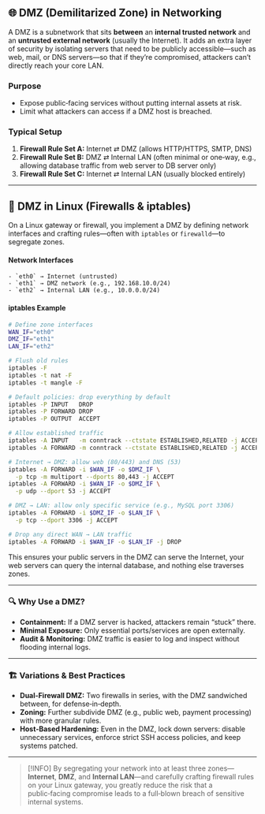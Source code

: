 ## 🌐 DMZ (Demilitarized Zone) in Networking

A DMZ is a subnetwork that sits **between** an **internal trusted network** and an **untrusted external network** (usually the Internet). It adds an extra layer of security by isolating servers that need to be publicly accessible—such as web, mail, or DNS servers—so that if they’re compromised, attackers can’t directly reach your core LAN.
### Purpose
- Expose public‑facing services without putting internal assets at risk.
- Limit what attackers can access if a DMZ host is breached.
### Typical Setup
1. **Firewall Rule Set A:** Internet ⇄ DMZ (allows HTTP/HTTPS, SMTP, DNS)
2. **Firewall Rule Set B:** DMZ ⇄ Internal LAN (often minimal or one‑way, e.g., allowing database traffic from web server to DB server only)
3. **Firewall Rule Set C:** Internet ⇄ Internal LAN (usually blocked entirely)
---
## 🐧 DMZ in Linux (Firewalls & iptables)

On a Linux gateway or firewall, you implement a DMZ by defining network interfaces and crafting rules—often with `iptables` or `firewalld`—to segregate zones.

#### Network Interfaces
    - `eth0` → Internet (untrusted)
    - `eth1` → DMZ network (e.g., 192.168.10.0/24)
    - `eth2` → Internal LAN (e.g., 10.0.0.0/24)
#### iptables Example

```bash
# Define zone interfaces
WAN_IF="eth0"
DMZ_IF="eth1"
LAN_IF="eth2"

# Flush old rules
iptables -F
iptables -t nat -F
iptables -t mangle -F

# Default policies: drop everything by default
iptables -P INPUT   DROP
iptables -P FORWARD DROP
iptables -P OUTPUT  ACCEPT

# Allow established traffic
iptables -A INPUT   -m conntrack --ctstate ESTABLISHED,RELATED -j ACCEPT
iptables -A FORWARD -m conntrack --ctstate ESTABLISHED,RELATED -j ACCEPT

# Internet → DMZ: allow web (80/443) and DNS (53)
iptables -A FORWARD -i $WAN_IF -o $DMZ_IF \
  -p tcp -m multiport --dports 80,443 -j ACCEPT
iptables -A FORWARD -i $WAN_IF -o $DMZ_IF \
  -p udp --dport 53 -j ACCEPT

# DMZ → LAN: allow only specific service (e.g., MySQL port 3306)
iptables -A FORWARD -i $DMZ_IF -o $LAN_IF \
  -p tcp --dport 3306 -j ACCEPT

# Drop any direct WAN → LAN traffic
iptables -A FORWARD -i $WAN_IF -o $LAN_IF -j DROP
```
This ensures your public servers in the DMZ can serve the Internet, your web servers can query the internal database, and nothing else traverses zones.

---
### 🔍 Why Use a DMZ?

- **Containment:** If a DMZ server is hacked, attackers remain “stuck” there.
- **Minimal Exposure:** Only essential ports/services are open externally.
- **Audit & Monitoring:** DMZ traffic is easier to log and inspect without flooding internal logs.
---
### 🏗️ Variations & Best Practices

- **Dual‑Firewall DMZ:** Two firewalls in series, with the DMZ sandwiched between, for defense‑in‑depth.
- **Zoning:** Further subdivide DMZ (e.g., public web, payment processing) with more granular rules.
- **Host‑Based Hardening:** Even in the DMZ, lock down servers: disable unnecessary services, enforce strict SSH access policies, and keep systems patched.
---
> [!INFO] By segregating your network into at least three zones—**Internet**, **DMZ**, and **Internal LAN**—and carefully crafting firewall rules on your Linux gateway, you greatly reduce the risk that a public‑facing compromise leads to a full‑blown breach of sensitive internal systems.

